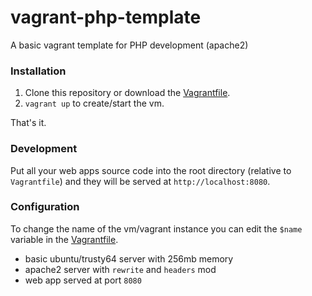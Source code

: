 # vagrant-php-template
A basic vagrant template for PHP development (apache2)

### Installation
1. Clone this repository or download the [Vagrantfile](Vagrantfile).
2. `vagrant up` to create/start the vm.

That's it.

### Development
Put all your web apps source code into the root directory (relative to `Vagrantfile`) and they will be served at `http://localhost:8080`.

### Configuration
To change the name of the vm/vagrant instance you can edit the `$name` variable in the [Vagrantfile](Vagrantfile).

- basic ubuntu/trusty64 server with 256mb memory
- apache2 server with `rewrite` and `headers` mod
- web app served at port `8080`
